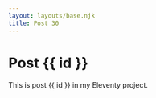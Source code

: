 ```yaml
---
layout: layouts/base.njk
title: Post 30
---
```


# Post {{ id }}

This is post {{ id }} in my Eleventy project.
